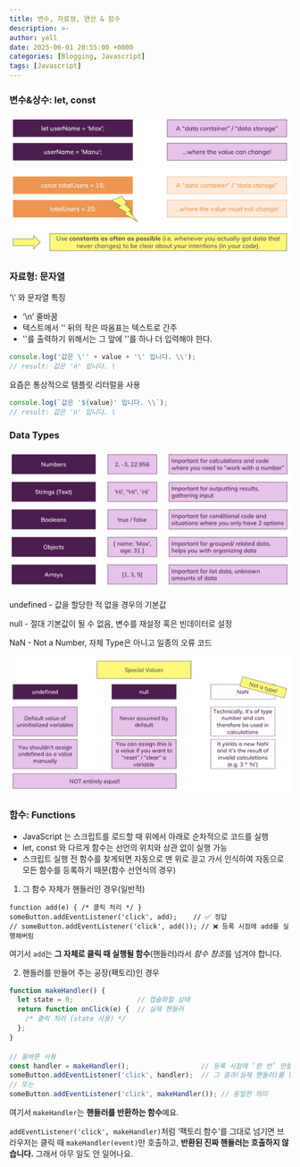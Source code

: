 ```yaml
---
title: 변수, 자료형, 연산 & 함수
description: >-
author: yell
date: 2025-06-01 20:55:00 +0800
categories: [Blogging, Javascript]
tags: [Javascript]
---
```


### 변수&상수: let, const

![image.png](/assets/img/js_002_01.png)

### 자료형: 문자열

‘\’ 와 문자열 특징

- ‘\n’ 줄바꿈
- 텍스트에서 '\' 뒤의 작은 따옴표는 텍스트로 간주
- '\'를 출력하기 위해서는 그 앞에 '\'를 하나 더 입력해야 한다.

```jsx
console.log('값은 \'' + value + '\' 입니다. \\');
// result: 값은 'n' 입니다. \
```

요즘은 통상적으로 템플릿 리터럴을 사용

```jsx
console.log(`값은 '${value}' 입니다. \\`);
// result: 값은 'n' 입니다. \
```

### Data Types

![image.png](/assets/img/js_002_02.png)

undefined - 값을 할당한 적 없을 경우의 기본값

null - 절대 기본값이 될 수 없음, 변수를 재설정 혹은 빈데이터로 설정

NaN - Not a Number, 자체 Type은 아니고 일종의 오류 코드

![image.png](/assets/img/js_002_03.png)

### 함수: Functions

- JavaScript 는 스크립트를 로드할 때 위에서 아래로 순차적으로 코드를 실행
- let, const 와 다르게 함수는 선언의 위치와 상관 없이 실행 가능
- 스크립트 실행 전 함수를 찾게되면 자동으로 맨 위로 끌고 가서 인식하여 자동으로 모든 함수를 등록하기 때문(함수 선언식의 경우)

1) 그 함수 자체가 핸들러인 경우(일반적)

```
function add(e) { /* 클릭 처리 */ }
someButton.addEventListener('click', add);    // ✅ 정답
// someButton.addEventListener('click', add()); // ❌ 등록 시점에 add를 실행해버림

```

여기서 `add`는 **그 자체로 클릭 때 실행될 함수**(핸들러)라서 *함수 참조*를 넘겨야 합니다.

2) 핸들러를 만들어 주는 공장(팩토리)인 경우

```jsx
function makeHandler() {
  let state = 0;                // 캡슐화할 상태
  return function onClick(e) {  // 실제 핸들러
    /* 클릭 처리 (state 사용) */
  };
}

// 올바른 사용
const handler = makeHandler();                  // 등록 시점에 ‘한 번’ 만들어서
someButton.addEventListener('click', handler);  // 그 결과(실제 핸들러)를 넘김
// 또는
someButton.addEventListener('click', makeHandler()); // 동일한 의미
```

여기서 `makeHandler`는 **핸들러를 반환하는 함수**예요.

`addEventListener('click', makeHandler)`처럼 ‘팩토리 함수’를 그대로 넘기면 브라우저는 클릭 때 `makeHandler(event)`만 호출하고, **반환된 진짜 핸들러는 호출하지 않습니다.** 그래서 아무 일도 안 일어나요.
